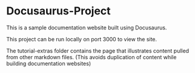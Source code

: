 # Docusaurus-Project
This is a sample documentation website built using Docusaurus.

This project can be run locally on port 3000 to view the site. 

The tutorial-extras folder contains the page that illustrates content pulled from other markdown files. (This avoids duplication of content while building documentation websites)


